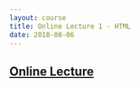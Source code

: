 ```yaml
---
layout: course
title: Online Lecture 1 - HTML
date: 2018-08-06
---
```


## [Online Lecture](#header-2)

